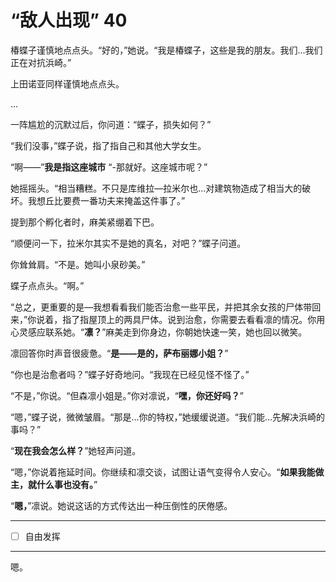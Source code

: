 # “敌人出现” 40

椿蝶子谨慎地点点头。“好的，”她说。“我是椿蝶子，这些是我的朋友。我们...我们正在对抗浜崎。”

上田诺亚同样谨慎地点点头。

...

一阵尴尬的沉默过后，你问道：“蝶子，损失如何？”

“我们没事，”蝶子说，指了指自己和其他大学女生。

“啊——”**我是指这座城市** “-那就好。这座城市呢？”

她摇摇头。“相当糟糕。不只是库维拉—拉米尔也...对建筑物造成了相当大的破坏。我想丘比要费一番功夫来掩盖这件事了。”

提到那个孵化者时，麻美紧绷着下巴。

“顺便问一下，拉米尔其实不是她的真名，对吧？”蝶子问道。

你耸耸肩。“不是。她叫小泉砂美。”

蝶子点点头。“啊。”

“总之，更重要的是—我想看看我们能否治愈一些平民，并把其余女孩的尸体带回来，”你说着，指了指屋顶上的两具尸体。说到治愈，你需要去看看凛的情况。你用心灵感应联系她。“**凛？**”麻美走到你身边，你朝她快速一笑，她也回以微笑。

凛回答你时声音很疲惫。“**是——是的，萨布丽娜小姐？**”

“你也是治愈者吗？”蝶子好奇地问。“我现在已经见怪不怪了。”

“不是，”你说。“但森凛小姐是。”你对凛说，“**嘿，你还好吗？**”

“嗯，”蝶子说，微微皱眉。“那是...你的特权，”她缓缓说道。“我们能...先解决浜崎的事吗？”

“**现在我会怎么样？**”她轻声问道。

“嗯，”你说着拖延时间。你继续和凛交谈，试图让语气变得令人安心。“**如果我能做主，就什么事也没有。**”

“**嗯，**”凛说。她说这话的方式传达出一种压倒性的厌倦感。

---

- [ ] 自由发挥

---

嗯。
